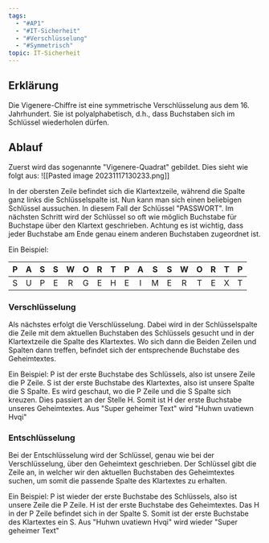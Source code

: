 ```yaml
---
tags:
  - "#AP1"
  - "#IT-Sicherheit"
  - "#Verschlüsselung"
  - "#Symmetrisch"
topic: IT-Sicherheit
---
```

## Erklärung
Die Vigenere-Chiffre ist eine symmetrische Verschlüsselung aus dem 16. Jahrhundert.  Sie ist polyalphabetisch, d.h., dass Buchstaben sich im Schlüssel wiederholen dürfen.
## Ablauf
Zuerst wird das sogenannte "Vigenere-Quadrat" gebildet. Dies sieht wie folgt aus:
![[Pasted image 20231117130233.png]]

In der obersten Zeile befindet sich die Klartextzeile, während die Spalte ganz links die Schlüsselspalte ist.
Nun kann man sich einen beliebigen Schlüssel aussuchen. In diesem Fall der Schlüssel "PASSWORT".
Im nächsten Schritt wird der Schlüssel so oft wie möglich Buchstabe für Buchstape über den Klartext geschrieben.
Achtung es ist wichtig, dass jeder Buchstabe am Ende genau einem anderen Buchstaben zugeordnet ist.

Ein Beispiel:

|  P  |  A  |  S  |  S  |  W  |  O  |  R  |  T  |  P  |  A  |  S  |  S  |  W  |  O  |  R  |  T  |  P  |
|:---:|:---:|:---:|:---:|:---:|:---:|:---:|:---:|:---:|:---:|:---:|:---:|:---:|:---:|:---:|:---:|:---:|
|  S  |  U  |  P  |  E  |  R  |  G  |  E  |  H  |  E  |  I  |  M  |  E  |  R  |  T  |  E  |  X  |  T  |

### Verschlüsselung
Als nächstes erfolgt die Verschlüsselung. Dabei wird in der Schlüsselspalte die Zeile mit dem aktuellen Buchstaben des Schlüssels gesucht und in der Klartextzeile die Spalte des Klartextes. Wo sich dann die Beiden Zeilen und Spalten dann treffen, befindet sich der entsprechende Buchstabe des Geheimtextes.

Ein Beispiel:
P ist der erste Buchstabe des Schlüssels, also ist unsere Zeile die P Zeile.
S ist der erste Buchstabe des Klartextes, also ist unsere Spalte die S Spalte.
Es wird geschaut, wo die P Zeile und die S Spalte sich kreuzen. Dies passiert an der Stelle H. Somit ist H der erste Buchstabe unseres Geheimtextes.
Aus "Super geheimer Text" wird "Huhwn uvatiewn Hvqi"

### Entschlüsselung
Bei der Entschlüsselung wird der Schlüssel, genau wie bei der Verschlüsselung, über den Geheimtext geschrieben.
Der Schlüssel gibt die Zeile an, in welcher wir den aktuellen Buchstaben des Geheimtextes suchen, um somit die passende Spalte des Klartextes zu erhalten.

Ein Beispiel:
P ist wieder der erste Buchstabe des Schlüssels, also ist unsere Zeile die P Zeile.
H ist der erste Buchstabe des Geheimtextes. Das H in der P Zeile befindet sich in der Spalte S.
Somit ist der erste Buchstabe des Klartextes ein S.
Aus "Huhwn uvatiewn Hvqi" wird wieder "Super geheimer Text"
